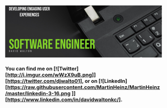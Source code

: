 ![Header](https://raw.githubusercontent.com/djwalto/djwalto/master/DavidBanner.png)

### You can find me on [![Twitter][http://i.imgur.com/wWzX9uB.png]][https://twitter.com/djwalto01], or on [![LinkedIn][https://raw.githubusercontent.com/MartinHeinz/MartinHeinz/master/linkedin-3-16.png ]][https://www.linkedin.com/in/davidwaltonkc/].


<!--
**djwalto/djwalto** is a ✨ _special_ ✨ repository because its `README.md` (this file) appears on your GitHub profile.

Here are some ideas to get you started:

- 🔭 I’m currently working on ...
- 🌱 I’m currently learning ...
- 👯 I’m looking to collaborate on ...
- 🤔 I’m looking for help with ...
- 💬 Ask me about ...
- 📫 How to reach me: ...
- 😄 Pronouns: ...
- ⚡ Fun fact: ...
-->

